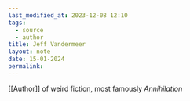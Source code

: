 ```yaml
---
last_modified_at: 2023-12-08 12:10
tags:
  - source
  - author
title: Jeff Vandermeer
layout: note
date: 15-01-2024
permalink:
---
```


[[Author]] of weird fiction, most famously *Annihilation*
